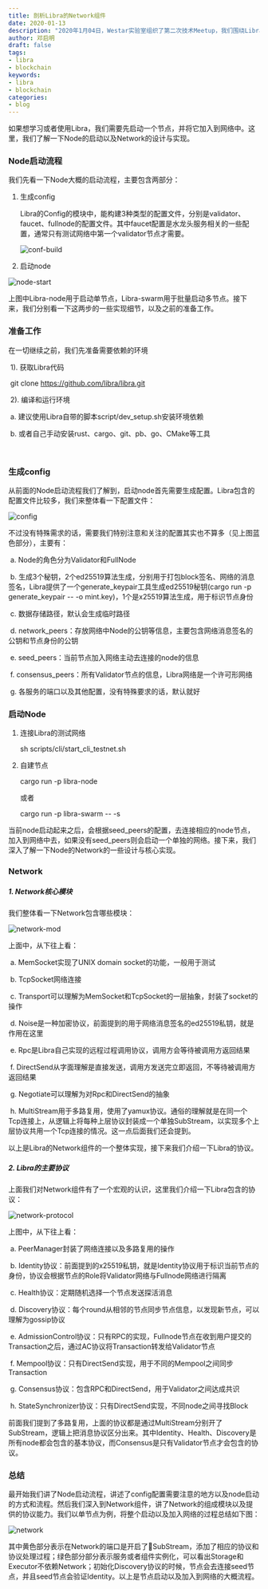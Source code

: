 ```yaml
---
title: 剖析Libra的Network组件
date: 2020-01-13
description: "2020年1月04日，Westar实验室组织了第二次技术Meetup，我们围绕Libra主题，探讨了Libra架构、共识以及Move语言"
author: 邓启明
draft: false
tags:
- libra
- blockchain
keywords:
- libra
- blockchain
categories:
- blog
---
```


如果想学习或者使用Libra，我们需要先启动一个节点，并将它加入到网络中。这里，我们了解一下Node的启动以及Network的设计与实现。



### Node启动流程

我们先看一下Node大概的启动流程，主要包含两部分：

1. 生成config

   Libra的Config的模块中，能构建3种类型的配置文件，分别是validator、faucet、fullnode的配置文件。其中faucet配置是水龙头服务相关的一些配置，通常只有测试网络中第一个validator节点才需要。

   ![conf-build](./images/libra-start-1.png)

2. 启动node

![node-start](./images/libra-start-2.png)

上图中Libra-node用于启动单节点，Libra-swarm用于批量启动多节点。接下来，我们分别看一下这两步的一些实现细节，以及之前的准备工作。



### 准备工作

在一切继续之前，我们先准备需要依赖的环境

​	1). 获取Libra代码

​	git clone https://github.com/libra/libra.git

​	2). 编译和运行环境

​		a. 建议使用Libra自带的脚本script/dev_setup.sh安装环境依赖

​		b. 或者自己手动安装rust、cargo、git、pb、go、CMake等工具

​	

### 生成config

​	从前面的Node启动流程我们了解到，启动node首先需要生成配置。Libra包含的配置文件比较多，我们来整体看一下配置文件：

![config](./images/libra-start-3.png)

​	不过没有特殊需求的话，需要我们特别注意和关注的配置其实也不算多（见上图蓝色部分），主要有：

​		a. Node的角色分为Validator和FullNode

​		b. 生成3个秘钥，2个ed25519算法生成，分别用于打包block签名、网络的消息签名，Libra提供了一个generate_keypair工具生成ed25519秘钥(cargo run -p generate_keypair -- -o mint.key)，1个是x25519算法生成，用于标识节点身份

​		c. 数据存储路径，默认会生成临时路径

​		d. network_peers：存放网络中Node的公钥等信息，主要包含网络消息签名的公钥和节点身份的公钥

​		e. seed_peers：当前节点加入网络主动去连接的node的信息

​		f. consensus_peers：所有Validator节点的信息，Libra网络是一个许可形网络

​		g. 各服务的端口以及其他配置，没有特殊要求的话，默认就好


### 启动Node

1. 连接Libra的测试网络

   sh scripts/cli/start_cli_testnet.sh

2. 自建节点

   cargo run -p libra-node 
   
   或者
   
   cargo run -p libra-swarm -- -s

当前node启动起来之后，会根据seed_peers的配置，去连接相应的node节点，加入到网络中去，如果没有seed_peers则会启动一个单独的网络。接下来，我们深入了解一下Node的Network的一些设计与核心实现。

### Network

##### 1. Network核心模块

我们整体看一下Network包含哪些模块：

![network-mod](./images/libar-network-1.jpg)

上面中，从下往上看：

​	a. MemSocket实现了UNIX domain socket的功能，一般用于测试

​	b. TcpSocket网络连接

​	c. Transport可以理解为MemSocket和TcpSocket的一层抽象，封装了socket的操作

​	d. Noise是一种加密协议，前面提到的用于网络消息签名的ed25519私钥，就是作用在这里

​	e. Rpc是Libra自己实现的远程过程调用协议，调用方会等待被调用方返回结果

​	f.  DirectSend从字面理解是直接发送，调用方发送完立即返回，不等待被调用方返回结果

​	g. Negotiate可以理解为对Rpc和DirectSend的抽象

​	h. MultiStream用于多路复用，使用了yamux协议。通俗的理解就是在同一个Tcp连接上，从逻辑上将每种上层协议封装成一个单独SubStream，以实现多个上层协议共用一个Tcp连接的情况。这一点后面我们还会提到。

以上是Libra的Network组件的一个整体实现，接下来我们介绍一下Libra的协议。

##### 2. Libra的主要协议

上面我们对Network组件有了一个宏观的认识，这里我们介绍一下Libra包含的协议：

![network-protocol](./images/libra-network-2.jpg)

上图中，从下往上看：

​	a. PeerManager封装了网络连接以及多路复用的操作

​	b. Identity协议：前面提到的x25519私钥，就是Identity协议用于标识当前节点的身份，协议会根据节点的Role将Validator网络与Fullnode网络进行隔离

​	c. Health协议：定期随机选择一个节点发送探活消息

​	d. Discovery协议：每个round从相邻的节点同步节点信息，以发现新节点，可以理解为gossip协议

​	e. AdmissionControl协议：只有RPC的实现，Fullnode节点在收到用户提交的Transaction之后，通过AC协议将Transaction转发给Validator节点

​	f. Mempool协议：只有DirectSend实现，用于不同的Mempool之间同步Transaction

​	g. Consensus协议：包含RPC和DirectSend，用于Validator之间达成共识

​	h. StateSynchronizer协议：只有DirectSend实现，不同node之间寻找Block

前面我们提到了多路复用，上面的协议都是通过MultiStream分别开了SubStream，逻辑上把消息协议区分出来。其中Identity、Health、Discovery是所有node都会包含的基本协议，而Consensus是只有Validator节点才会包含的协议。

### 总结

   最开始我们讲了Node启动流程，讲述了config配置需要注意的地方以及node启动的方式和流程。然后我们深入到Network组件，讲了Network的组成模块以及提供的协议能力。我们以单节点为例，将整个启动以及加入网络的过程总结如下图：

![network](./images/libra-start-4.png)

其中黄色部分表示在Network的端口是开启了SubStream，添加了相应的协议和协议处理过程；绿色部分部分表示服务或者组件实例化，可以看出Storage和Executor不依赖Network；初始化Discovery协议的时候，节点会去连接seed节点，并且seed节点会验证Identity。以上是节点启动以及加入到网络的大概流程。
